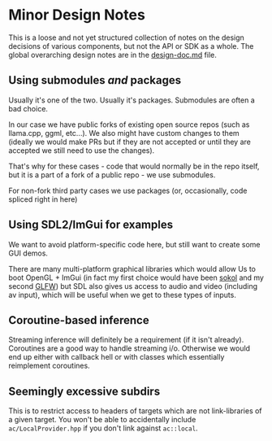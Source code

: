 # Minor Design Notes

This is a loose and not yet structured collection of notes on the design decisions of various components, but not the API or SDK as a whole. The global overarching design notes are in the [design-doc.md](design-doc.md) file.

## Using submodules *and* packages

Usually it's one of the two. Usually it's packages. Submodules are often a bad choice.

In our case we have public forks of existing open source repos (such as llama.cpp, ggml, etc...). We also might have custom changes to them (ideally we would make PRs but if they are not accepted or until they are accepted we still need to use the changes). 

That's why for these cases - code that would normally be in the repo itself, but it is a part of a fork of a public repo - we use submodules.

For non-fork third party cases we use packages (or, occasionally, code spliced right in here)

## Using SDL2/ImGui for examples

We want to avoid platform-specific code here, but still want to create some GUI demos. 

There are many multi-platform graphical libraries which would allow Us to boot OpenGL + ImGui (in fact my first choice would have been [sokol](https://github.com/floooh/sokol) and my second [GLFW](https://www.glfw.org/)) but SDL also gives us access to audio and video (including av input), which will be useful when we get to these types of inputs.

## Coroutine-based inference

Streaming inference will definitely be a requirement (if it isn't already). Coroutines are a good way to handle streaming i/o. Otherwise we would end up either with callback hell or with classes which essentially reimplement coroutines.

## Seemingly excessive subdirs

This is to restrict access to headers of targets which are not link-libraries of a given target. You won't be able to accidentally include `ac/LocalProvider.hpp` if you don't link against `ac::local`.
